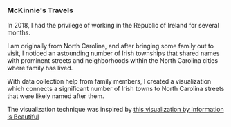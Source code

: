 ### McKinnie's Travels

In 2018, I had the privilege of working in the Republic of Ireland for several months.

I am originally from North Carolina, and after bringing some family out to visit, I noticed an astounding number of Irish townships that shared names with prominent streets and neighborhoods within the North Carolina cities where family has lived.

With data collection help from family members, I created a visualization which connects a significant number of Irish towns to North Carolina streets that were likely named after them.

The visualization technique was inspired by [this visualization by Information is Beautiful](https://informationisbeautiful.net/visualizations/what-islamic-golden-age-thinkers-discovered-long-before-the-west/)
